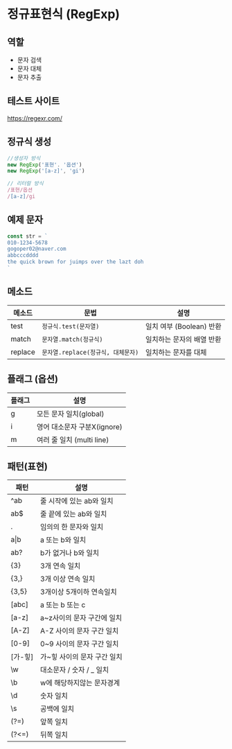 # 정규표현식 (RegExp)

## 역할

- 문자 검색
- 문자 대체
- 문자 추출

## 테스트 사이트
https://regexr.com/

## 정규식 생성

```js
//생성자 방식
new RegExp('표현'. '옵션')
new RegExp('[a-z]', 'gi')

// 리터럴 방식
/표현/옵션
/[a-z]/gi
```

## 예제 문자
```js
const str = `
010-1234-5678
gogoper02@naver.com
abbcccdddd
the quick brown for juimps over the lazt doh
`

```

## 메소드
메소드 | 문법 | 설명
--|--|--
test | `정규식.test(문자열)` | 일치 여부 (Boolean) 반환
match | `문자열.match(정규식)` | 일치하는 문자의 배열 반환
replace | `문자열.replace(정규식, 대체문자)` | 일치하는 문자를 대체

## 플래그 (옵션)

플래그 | 설명
--|--
g | 모든 문자 일치(global)
i | 영어 대소문자 구분X(ignore)
m | 여러 줄 일치 (multi line)

## 패턴(표현)

패턴 | 설명
--|--
^ab | 줄 시작에 있는 ab와 일치
ab$ | 줄 끝에 있는 ab와 일치
. | 임의의 한 문자와 일치
a&verbar;b | a 또는 b와 일치
ab? | b가 없거나 b와 일치
{3} | 3개 연속 일치
{3,} | 3개 이상 연속 일치
{3,5} | 3개이상 5개이하 연속일치
[abc] | a 또는 b 또는 c
[a-z] | a~z사이의 문자 구간에 일치
[A-Z] | A-Z 사이의 문자 구간 일치
[0-9] | 0~9 사이의 문자 구간 일치
[가-힣] | 가~힣 사이의 문자 구간 일치
\w | 대소문자 / 숫자 / _ 일치
\b | w에 해당하지않는 문자경계
\d | 숫자 일치
\s | 공백에 일치
(?=) |  앞쪽 일치
(?<=) | 뒤쪽 일치